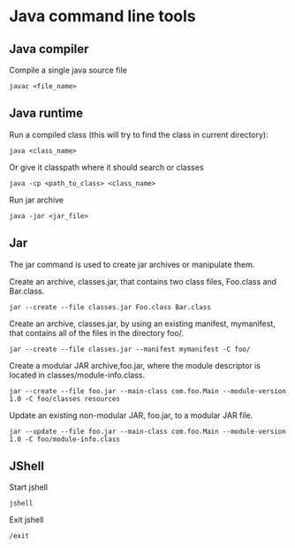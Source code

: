 # Java command line tools

## Java compiler

Compile a single java source file

```
javac <file_name>
```

## Java runtime

Run a compiled class (this will try to find the class in current directory):

```
java <class_name>
```

Or give it classpath where it should search or classes

```
java -cp <path_to_class> <class_name>
```

Run jar archive

```
java -jar <jar_file>
```

## Jar

The jar command is used to create jar archives or manipulate them.

Create an archive, classes.jar, that contains two class files, Foo.class and Bar.class.

```
jar --create --file classes.jar Foo.class Bar.class
```

Create an archive, classes.jar, by using an existing manifest, mymanifest, 
that contains all of the files in the directory foo/.

```
jar --create --file classes.jar --manifest mymanifest -C foo/
```

Create a modular JAR archive,foo.jar, 
where the module descriptor is located in classes/module-info.class.

```
jar --create --file foo.jar --main-class com.foo.Main --module-version 1.0 -C foo/classes resources
```


Update an existing non-modular JAR, foo.jar, to a modular JAR file.

```
jar --update --file foo.jar --main-class com.foo.Main --module-version 1.0 -C foo/module-info.class
```


## JShell

Start jshell

```
jshell
```

Exit jshell

```
/exit
```
